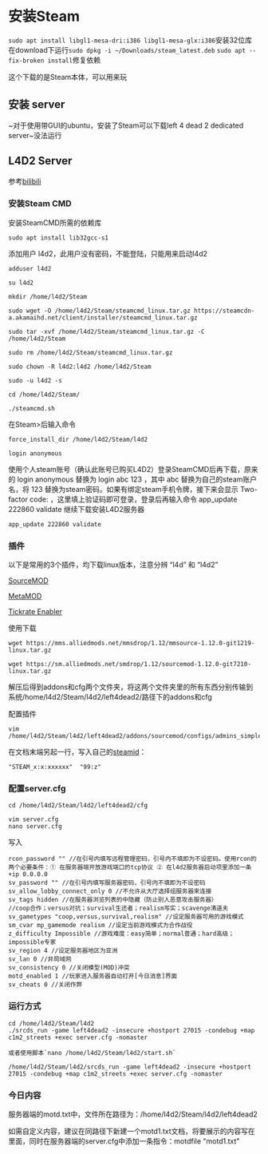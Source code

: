 # 安装Steam

`sudo apt install libgl1-mesa-dri:i386 libgl1-mesa-glx:i386`安装32位库
在download下运行`sudo dpkg -i ~/Downloads/steam_latest.deb`
`sudo apt --fix-broken install`修复依赖

这个下载的是Steam本体，可以用来玩

## 安装 server

~对于使用带GUI的ubuntu，安装了Steam可以下载left 4 dead 2 dedicated server~没法运行

## L4D2 Server

参考[bilibili](https://www.bilibili.com/opus/736922474423255104/?from=readlist)

### 安装Steam CMD

安装SteamCMD所需的依赖库

    sudo apt install lib32gcc-s1

添加用户 l4d2，此用户没有密码，不能登陆，只能用来启动l4d2


    adduser l4d2

    su l4d2

    mkdir /home/l4d2/Steam

    sudo wget -O /home/l4d2/Steam/steamcmd_linux.tar.gz https://steamcdn-a.akamaihd.net/client/installer/steamcmd_linux.tar.gz

    sudo tar -xvf /home/l4d2/Steam/steamcmd_linux.tar.gz -C /home/l4d2/Steam

    sudo rm /home/l4d2/Steam/steamcmd_linux.tar.gz

    sudo chown -R l4d2:l4d2 /home/l4d2/Steam

    sudo -u l4d2 -s

    cd /home/l4d2/Steam/

    ./steamcmd.sh

在Steam>后输入命令

    force_install_dir /home/l4d2/Steam/l4d2

    login anonymous

使用个人steam账号（确认此账号已购买L4D2）登录SteamCMD后再下载，原来的 login anonymous 替换为 login abc 123 ，其中 abc 替换为自己的steam账户名，将 123 替换为steam密码。如果有绑定steam手机令牌，接下来会显示 Two-factor code: ，这里填上验证码即可登录，登录后再输入命令 app_update 222860 validate 继续下载安装L4D2服务器

    app_update 222860 validate


### 插件

以下是常用的3个插件，均下载linux版本，注意分辨 “l4d” 和 “l4d2”

[SourceMOD](https://www.sourcemod.net/downloads.php?branch=stable)

[MetaMOD](http://metamodsource.net/downloads.php?branch=stable)

[Tickrate Enabler](https://github.com/accelerator74/Tickrate-Enabler/releases/tag/build)

使用下载

    wget https://mms.alliedmods.net/mmsdrop/1.12/mmsource-1.12.0-git1219-linux.tar.gz

    wget https://sm.alliedmods.net/smdrop/1.12/sourcemod-1.12.0-git7210-linux.tar.gz

解压后得到addons和cfg两个文件夹，将这两个文件夹里的所有东西分别传输到系统/home/l4d2/Steam/l4d2/left4dead2/路径下的addons和cfg

配置插件

    vim /home/l4d2/Steam/l4d2/left4dead2/addons/sourcemod/configs/admins_simple.ini

在文档末端另起一行，写入自己的[steamid](https://steamid.io/lookup)：

    "STEAM_x:x:xxxxxx"  "99:z"

### 配置server.cfg

    cd /home/l4d2/Steam/l4d2/left4dead2/cfg

    vim server.cfg
    nano server.cfg

写入

    rcon_password "" //在引号内填写远程管理密码，引号内不填即为不设密码。使用rcon的两个必要条件：① 在服务器端开放游戏端口的tcp协议 ② 在l4d2服务器启动项里添加一条 +ip 0.0.0.0
    sv_password "" //在引号内填写服务器密码，引号内不填即为不设密码
    sv_allow_lobby_connect_only 0 //不允许从大厅选择组服务器来连接
    sv_tags hidden //在服务器浏览列表的中隐藏（防止别人恶意攻击服务器）
    //coop合作；versus对抗；survival生还者；realism写实；scavenge清道夫
    sv_gametypes "coop,versus,survival,realism" //设定服务器可用的游戏模式
    sm_cvar mp_gamemode realism //设定当前游戏模式为合作战役
    z_difficulty Impossible //游戏难度：easy简单；normal普通；hard高级；impossible专家
    sv_region 4 //设定服务器地区为亚洲
    sv_lan 0 //非局域网
    sv_consistency 0 //关闭模型(MOD)冲突
    motd_enabled 1 //玩家进入服务器自动打开[今日消息]界面
    sv_cheats 0 //关闭作弊

### 运行方式

    cd /home/l4d2/Steam/l4d2
    ./srcds_run -game left4dead2 -insecure +hostport 27015 -condebug +map c1m2_streets +exec server.cfg -nomaster

    或者使用脚本`nano /home/l4d2/Steam/l4d2/start.sh`

    /home/l4d2/Steam/l4d2/srcds_run -game left4dead2 -insecure +hostport 27015 -condebug +map c1m2_streets +exec server.cfg -nomaster

### 今日内容

服务器端的motd.txt中，文件所在路径为：/home/l4d2/Steam/l4d2/left4dead2

如需自定义内容，建议在同路径下新建一个motd1.txt文档，将要展示的内容写在里面，同时在服务器端的server.cfg中添加一条指令：motdfile "motd1.txt"